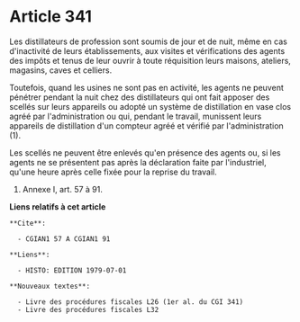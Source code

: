 # Article 341

Les distillateurs de profession sont soumis de jour et de nuit, même en cas d'inactivité de leurs établissements, aux visites
et vérifications des agents des impôts et tenus de leur ouvrir à toute réquisition leurs maisons, ateliers, magasins, caves
et celliers.

Toutefois, quand les usines ne sont pas en activité, les agents ne peuvent pénétrer pendant la nuit chez des distillateurs
qui ont fait apposer des scellés sur leurs appareils ou adopté un système de distillation en vase clos agréé par
l'administration ou qui, pendant le travail, munissent leurs appareils de distillation d'un compteur agréé et vérifié par
l'administration (1).

Les scellés ne peuvent être enlevés qu'en présence des agents ou, si les agents ne se présentent pas après la déclaration
faite par l'industriel, qu'une heure après celle fixée pour la reprise du travail.

1)  Annexe I, art. 57 à 91.

**Liens relatifs à cet article**

	**Cite**:

	  - CGIAN1 57 A CGIAN1 91

	**Liens**:

	  - HISTO: EDITION 1979-07-01

	**Nouveaux textes**:

	  - Livre des procédures fiscales L26 (1er al. du CGI 341)
	  - Livre des procédures fiscales L32
